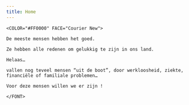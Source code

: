 ```yaml
---
title: Home
---
```

```
<COLOR="#FF0000" FACE="Courier New">
```

```
De meeste mensen hebben het goed. 
```

```
Ze hebben alle redenen om gelukkig te zijn in ons land.
```

```
Helaas…
```

```
vallen nog teveel mensen “uit de boot”, door werkloosheid, ziekte, financiële of familiale problemen…
```

```
Voor deze mensen willen we er zijn !
```

```
</FONT>
```
